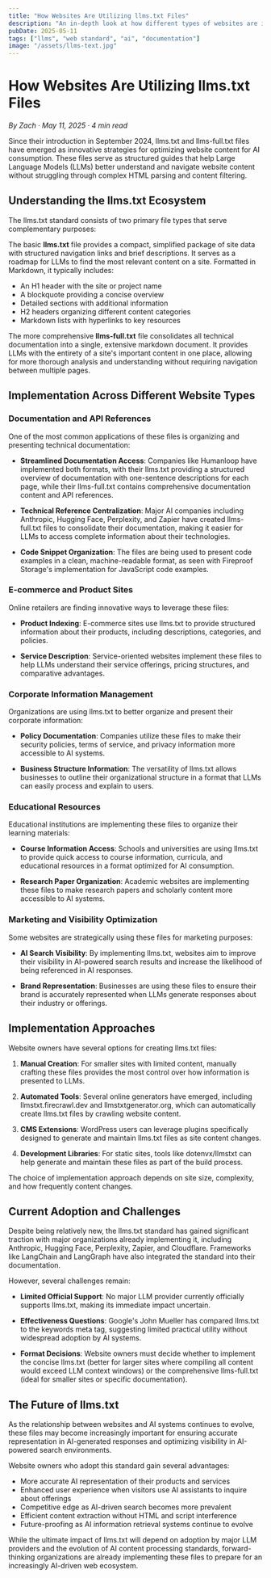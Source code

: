 ```yaml
---
title: "How Websites Are Utilizing llms.txt Files"
description: "An in-depth look at how different types of websites are implementing llms.txt and llms-full.txt files to optimize content for AI consumption."
pubDate: 2025-05-11
tags: ["llms", "web standard", "ai", "documentation"]
image: "/assets/llms-text.jpg"
---
```


# How Websites Are Utilizing llms.txt Files

_By Zach · May 11, 2025 · 4 min read_

Since their introduction in September 2024, llms.txt and llms-full.txt files have emerged as innovative strategies for optimizing website content for AI consumption. These files serve as structured guides that help Large Language Models (LLMs) better understand and navigate website content without struggling through complex HTML parsing and content filtering.

## Understanding the llms.txt Ecosystem

The llms.txt standard consists of two primary file types that serve complementary purposes:

The basic **llms.txt** file provides a compact, simplified package of site data with structured navigation links and brief descriptions. It serves as a roadmap for LLMs to find the most relevant content on a site. Formatted in Markdown, it typically includes:

- An H1 header with the site or project name
- A blockquote providing a concise overview
- Detailed sections with additional information
- H2 headers organizing different content categories
- Markdown lists with hyperlinks to key resources

The more comprehensive **llms-full.txt** file consolidates all technical documentation into a single, extensive markdown document. It provides LLMs with the entirety of a site's important content in one place, allowing for more thorough analysis and understanding without requiring navigation between multiple pages.

## Implementation Across Different Website Types

### Documentation and API References

One of the most common applications of these files is organizing and presenting technical documentation:

- **Streamlined Documentation Access**: Companies like Humanloop have implemented both formats, with their llms.txt providing a structured overview of documentation with one-sentence descriptions for each page, while their llms-full.txt contains comprehensive documentation content and API references.

- **Technical Reference Centralization**: Major AI companies including Anthropic, Hugging Face, Perplexity, and Zapier have created llms-full.txt files to consolidate their documentation, making it easier for LLMs to access complete information about their technologies.

- **Code Snippet Organization**: The files are being used to present code examples in a clean, machine-readable format, as seen with Fireproof Storage's implementation for JavaScript code examples.

### E-commerce and Product Sites

Online retailers are finding innovative ways to leverage these files:

- **Product Indexing**: E-commerce sites use llms.txt to provide structured information about their products, including descriptions, categories, and policies.

- **Service Description**: Service-oriented websites implement these files to help LLMs understand their service offerings, pricing structures, and comparative advantages.

### Corporate Information Management

Organizations are using llms.txt to better organize and present their corporate information:

- **Policy Documentation**: Companies utilize these files to make their security policies, terms of service, and privacy information more accessible to AI systems.

- **Business Structure Information**: The versatility of llms.txt allows businesses to outline their organizational structure in a format that LLMs can easily process and explain to users.

### Educational Resources

Educational institutions are implementing these files to organize their learning materials:

- **Course Information Access**: Schools and universities are using llms.txt to provide quick access to course information, curricula, and educational resources in a format optimized for AI consumption.

- **Research Paper Organization**: Academic websites are implementing these files to make research papers and scholarly content more accessible to AI systems.

### Marketing and Visibility Optimization

Some websites are strategically using these files for marketing purposes:

- **AI Search Visibility**: By implementing llms.txt, websites aim to improve their visibility in AI-powered search results and increase the likelihood of being referenced in AI responses.

- **Brand Representation**: Businesses are using these files to ensure their brand is accurately represented when LLMs generate responses about their industry or offerings.

## Implementation Approaches

Website owners have several options for creating llms.txt files:

1. **Manual Creation**: For smaller sites with limited content, manually crafting these files provides the most control over how information is presented to LLMs.

2. **Automated Tools**: Several online generators have emerged, including llmstxt.firecrawl.dev and llmstxtgenerator.org, which can automatically create llms.txt files by crawling website content.

3. **CMS Extensions**: WordPress users can leverage plugins specifically designed to generate and maintain llms.txt files as site content changes.

4. **Development Libraries**: For static sites, tools like dotenvx/llmstxt can help generate and maintain these files as part of the build process.

The choice of implementation approach depends on site size, complexity, and how frequently content changes.

## Current Adoption and Challenges

Despite being relatively new, the llms.txt standard has gained significant traction with major organizations already implementing it, including Anthropic, Hugging Face, Perplexity, Zapier, and Cloudflare. Frameworks like LangChain and LangGraph have also integrated the standard into their documentation.

However, several challenges remain:

- **Limited Official Support**: No major LLM provider currently officially supports llms.txt, making its immediate impact uncertain.

- **Effectiveness Questions**: Google's John Mueller has compared llms.txt to the keywords meta tag, suggesting limited practical utility without widespread adoption by AI systems.

- **Format Decisions**: Website owners must decide whether to implement the concise llms.txt (better for larger sites where compiling all content would exceed LLM context windows) or the comprehensive llms-full.txt (ideal for smaller sites or specific documentation).

## The Future of llms.txt

As the relationship between websites and AI systems continues to evolve, these files may become increasingly important for ensuring accurate representation in AI-generated responses and optimizing visibility in AI-powered search environments.

Website owners who adopt this standard gain several advantages:

- More accurate AI representation of their products and services
- Enhanced user experience when visitors use AI assistants to inquire about offerings
- Competitive edge as AI-driven search becomes more prevalent
- Efficient content extraction without HTML and script interference
- Future-proofing as AI information retrieval systems continue to evolve

While the ultimate impact of llms.txt will depend on adoption by major LLM providers and the evolution of AI content processing standards, forward-thinking organizations are already implementing these files to prepare for an increasingly AI-driven web ecosystem.